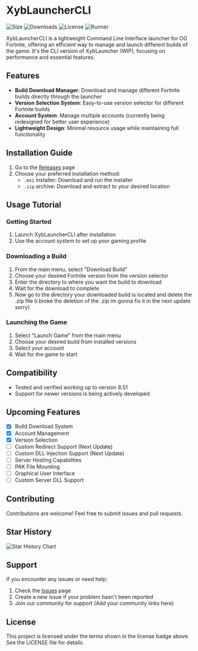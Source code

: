 # XybLauncherCLI

![Size](https://img.shields.io/github/repo-size/BeRightBack0/XybLauncherCLI)
![Downloads](https://img.shields.io/github/downloads/BeRightBack0/XybLauncherCLI/total)
![License](https://img.shields.io/github/license/BeRightBack0/XybLauncherCLI)
![Runner](https://img.shields.io/npm/v/npm.svg?logo=nodedotjs)

XybLauncherCLI is a lightweight Command Line Interface launcher for OG Fortnite, offering an efficient way to manage and launch different builds of the game. It's the CLI version of XybLauncher (WIP), focusing on performance and essential features.

## Features

- **Build Download Manager**: Download and manage different Fortnite builds directly through the launcher
- **Version Selection System**: Easy-to-use version selector for different Fortnite builds
- **Account System**: Manage multiple accounts (currently being redesigned for better user experience)
- **Lightweight Design**: Minimal resource usage while maintaining full functionality

## Installation Guide

1. Go to the [Releases](https://github.com/BeRightBack0/XybLauncherCLI/releases) page
2. Choose your preferred installation method:
   - `.msi` installer: Download and run the installer
   - `.zip` archive: Download and extract to your desired location

## Usage Tutorial

### Getting Started
1. Launch XybLauncherCLI after installation
2. Use the account system to set up your gaming profile

### Downloading a Build
1. From the main menu, select "Download Build"
2. Choose your desired Fortnite version from the version selector
3. Enter the directory to where you want the build to download
4. Wait for the download to complete
5. Now go to the directory your downloaded build is located and delete the .zip file (i broke the deletion of the .zip im gonna fix it in the next update sorry)

### Launching the Game
1. Select "Launch Game" from the main menu
2. Choose your desired build from installed versions
3. Select your account
4. Wait for the game to start

## Compatibility

- Tested and verified working up to version 8.51
- Support for newer versions is being actively developed

## Upcoming Features

- [x] Build Download System
- [x] Account Management
- [x] Version Selection
- [ ] Custom Redirect Support (Next Update)
- [ ] Custom DLL Injection Support (Next Update)
- [ ] Server Hosting Capabilities
- [ ] PAK File Mounting
- [ ] Graphical User Interface
- [ ] Custom Server DLL Support

## Contributing

Contributions are welcome! Feel free to submit issues and pull requests.

## Star History

![Star History Chart](https://api.star-history.com/svg?repos=BeRightBack0/XybLauncherCLI&type=Date)

## Support

If you encounter any issues or need help:
1. Check the [Issues](https://github.com/BeRightBack0/XybLauncherCLI/issues) page
2. Create a new issue if your problem hasn't been reported
3. Join our community for support (Add your community links here)

## License

This project is licensed under the terms shown in the license badge above. See the LICENSE file for details.
 
